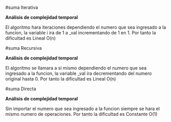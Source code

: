 #suma Iterativa

**Análisis de complejidad temporal**

El algoritmo hara iteraciones dependiendo el numero que sea ingresado a la funcion, la variable i ira de 1 a _val incrementando de 1 en 1.
Por tanto la dificultad es Lineal O(n)

#suma Recursiva

**Análisis de complejidad temporal**

El algoritmo se llamara a si mismo dependiendo el numero que sea ingresado a la funcion, la variable _val ira decrementando del numero original hasta 0.
Por tanto la dificultad es Lineal O(n)

#suma Directa

**Análisis de complejidad temporal**

Sin importar el numero que sea ingresado a la funcion siempre se hara el mismo numero de operaciones.
Por tanto la dificultad es Constante O(1)